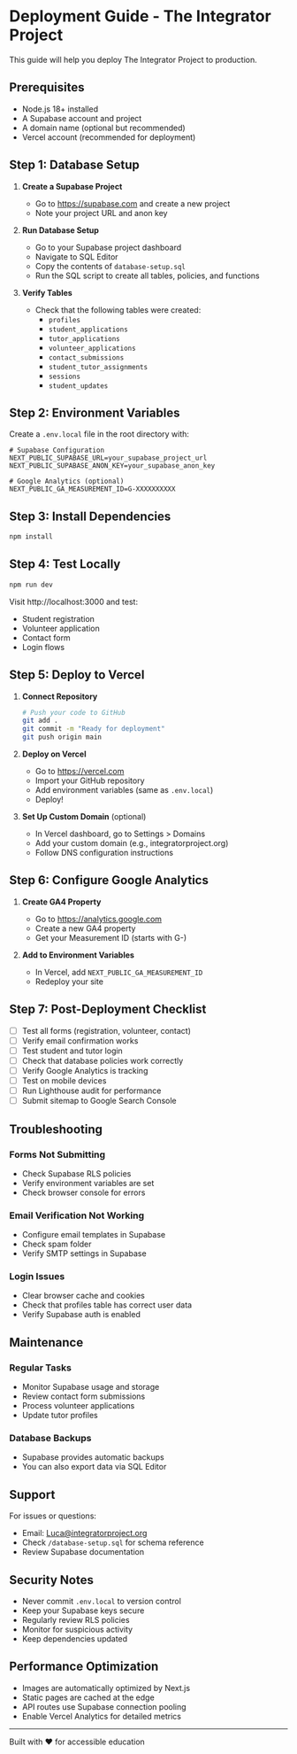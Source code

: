 # Deployment Guide - The Integrator Project

This guide will help you deploy The Integrator Project to production.

## Prerequisites

- Node.js 18+ installed
- A Supabase account and project
- A domain name (optional but recommended)
- Vercel account (recommended for deployment)

## Step 1: Database Setup

1. **Create a Supabase Project**
   - Go to https://supabase.com and create a new project
   - Note your project URL and anon key

2. **Run Database Setup**
   - Go to your Supabase project dashboard
   - Navigate to SQL Editor
   - Copy the contents of `database-setup.sql`
   - Run the SQL script to create all tables, policies, and functions

3. **Verify Tables**
   - Check that the following tables were created:
     - `profiles`
     - `student_applications`
     - `tutor_applications`
     - `volunteer_applications`
     - `contact_submissions`
     - `student_tutor_assignments`
     - `sessions`
     - `student_updates`

## Step 2: Environment Variables

Create a `.env.local` file in the root directory with:

```env
# Supabase Configuration
NEXT_PUBLIC_SUPABASE_URL=your_supabase_project_url
NEXT_PUBLIC_SUPABASE_ANON_KEY=your_supabase_anon_key

# Google Analytics (optional)
NEXT_PUBLIC_GA_MEASUREMENT_ID=G-XXXXXXXXXX
```

## Step 3: Install Dependencies

```bash
npm install
```

## Step 4: Test Locally

```bash
npm run dev
```

Visit http://localhost:3000 and test:
- Student registration
- Volunteer application
- Contact form
- Login flows

## Step 5: Deploy to Vercel

1. **Connect Repository**
   ```bash
   # Push your code to GitHub
   git add .
   git commit -m "Ready for deployment"
   git push origin main
   ```

2. **Deploy on Vercel**
   - Go to https://vercel.com
   - Import your GitHub repository
   - Add environment variables (same as `.env.local`)
   - Deploy!

3. **Set Up Custom Domain** (optional)
   - In Vercel dashboard, go to Settings > Domains
   - Add your custom domain (e.g., integratorproject.org)
   - Follow DNS configuration instructions

## Step 6: Configure Google Analytics

1. **Create GA4 Property**
   - Go to https://analytics.google.com
   - Create a new GA4 property
   - Get your Measurement ID (starts with G-)

2. **Add to Environment Variables**
   - In Vercel, add `NEXT_PUBLIC_GA_MEASUREMENT_ID`
   - Redeploy your site

## Step 7: Post-Deployment Checklist

- [ ] Test all forms (registration, volunteer, contact)
- [ ] Verify email confirmation works
- [ ] Test student and tutor login
- [ ] Check that database policies work correctly
- [ ] Verify Google Analytics is tracking
- [ ] Test on mobile devices
- [ ] Run Lighthouse audit for performance
- [ ] Submit sitemap to Google Search Console

## Troubleshooting

### Forms Not Submitting
- Check Supabase RLS policies
- Verify environment variables are set
- Check browser console for errors

### Email Verification Not Working
- Configure email templates in Supabase
- Check spam folder
- Verify SMTP settings in Supabase

### Login Issues
- Clear browser cache and cookies
- Check that profiles table has correct user data
- Verify Supabase auth is enabled

## Maintenance

### Regular Tasks
- Monitor Supabase usage and storage
- Review contact form submissions
- Process volunteer applications
- Update tutor profiles

### Database Backups
- Supabase provides automatic backups
- You can also export data via SQL Editor

## Support

For issues or questions:
- Email: Luca@integratorproject.org
- Check `/database-setup.sql` for schema reference
- Review Supabase documentation

## Security Notes

- Never commit `.env.local` to version control
- Keep your Supabase keys secure
- Regularly review RLS policies
- Monitor for suspicious activity
- Keep dependencies updated

## Performance Optimization

- Images are automatically optimized by Next.js
- Static pages are cached at the edge
- API routes use Supabase connection pooling
- Enable Vercel Analytics for detailed metrics

---

Built with ❤️ for accessible education


